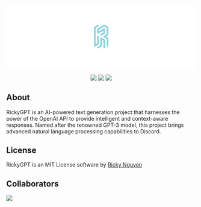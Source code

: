 <p align="center">
  <a href="https://rickynguyne.dev/">
    <img src="https://github.com/nguyricky/portfolio/blob/main/public/RickyGPTBanner.svg" alt="Personal Banner">
  </a>
</p>

<p align="center">
  <img src="https://img.shields.io/badge/python-3670A0?style=for-the-badge&logo=python&logoColor=ffdd54">
  <img src="https://img.shields.io/badge/Discord-%235865F2.svg?style=for-the-badge&logo=discord&logoColor=white">
  <img src="https://img.shields.io/badge/chatGPT-74aa9c?style=for-the-badge&logo=openai&logoColor=white">
</p>

## About

RickyGPT is an AI-powered text generation project that harnesses the power of the OpenAI API to provide intelligent and context-aware responses. Named after the renowned GPT-3 model, this project brings advanced natural language processing capabilities to Discord.

## License

RickyGPT is an MIT License software by [Ricky Nguyen](https://github.com/nguyricky)

## Collaborators

<a href="https://github.com/nguyricky/RickyGPT/graphs/contributors">
  <img src="https://contrib.rocks/image?repo=nguyricky/RickyGPT" />
</a>
